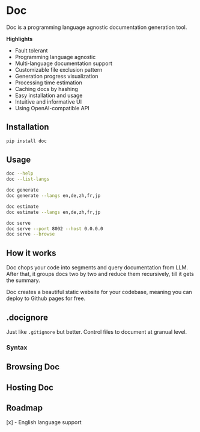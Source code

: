 # Doc

Doc is a programming language agnostic documentation generation tool.

**Highlights**
- Fault tolerant
- Programming language agnostic
- Multi-language documentation support
- Customizable file exclusion pattern
- Generation progress visualization
- Processing time estimation
- Caching docs by hashing
- Easy installation and usage
- Intuitive and informative UI
- Using OpenAI-compatible API

## Installation

```bash
pip install doc
```

## Usage

```bash
doc --help
doc --list-langs
```

```bash
doc generate
doc generate --langs en,de,zh,fr,jp
```

```bash
doc estimate
doc estimate --langs en,de,zh,fr,jp
```

```bash
doc serve
doc serve --port 8002 --host 0.0.0.0
doc serve --browse
```

## How it works

Doc chops your code into segments and query documentation from LLM. After that, it groups docs two by two and reduce them recursively, till it gets the summary.

Doc creates a beautiful static website for your codebase, meaning you can deploy to Github pages for free.

## .docignore

Just like `.gitignore` but better. Control files to document at granual level.

### Syntax

## Browsing Doc

## Hosting Doc

## Roadmap

[x] - English language support

